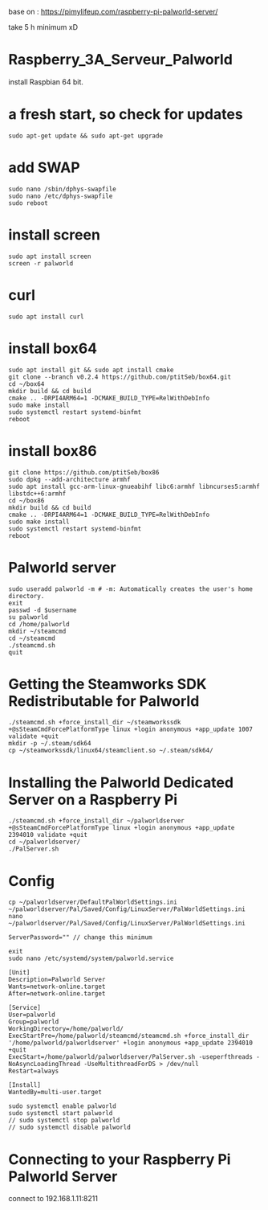 base on : https://pimylifeup.com/raspberry-pi-palworld-server/ 

take 5 h minimum xD

# Raspberry_3A_Serveur_Palworld

install Raspbian 64 bit.

# a fresh start, so check for updates
```
sudo apt-get update && sudo apt-get upgrade
```
# add SWAP
```
sudo nano /sbin/dphys-swapfile
sudo nano /etc/dphys-swapfile
sudo reboot
```
# install screen
```
sudo apt install screen
screen -r palworld
```
# curl
```
sudo apt install curl
```
# install box64
```
sudo apt install git && sudo apt install cmake
git clone --branch v0.2.4 https://github.com/ptitSeb/box64.git
cd ~/box64
mkdir build && cd build
cmake .. -DRPI4ARM64=1 -DCMAKE_BUILD_TYPE=RelWithDebInfo
sudo make install
sudo systemctl restart systemd-binfmt
reboot
```
# install box86
```
git clone https://github.com/ptitSeb/box86
sudo dpkg --add-architecture armhf
sudo apt install gcc-arm-linux-gnueabihf libc6:armhf libncurses5:armhf libstdc++6:armhf
cd ~/box86
mkdir build && cd build
cmake .. -DRPI4ARM64=1 -DCMAKE_BUILD_TYPE=RelWithDebInfo
sudo make install
sudo systemctl restart systemd-binfmt
reboot
```
# Palworld server
```
sudo useradd palworld -m # -m: Automatically creates the user's home directory.
exit
passwd -d $username
su palworld
cd /home/palworld
mkdir ~/steamcmd
cd ~/steamcmd
./steamcmd.sh
quit
```
# Getting the Steamworks SDK Redistributable for Palworld
```
./steamcmd.sh +force_install_dir ~/steamworkssdk +@sSteamCmdForcePlatformType linux +login anonymous +app_update 1007 validate +quit
mkdir -p ~/.steam/sdk64
cp ~/steamworkssdk/linux64/steamclient.so ~/.steam/sdk64/
```
# Installing the Palworld Dedicated Server on a Raspberry Pi
```
./steamcmd.sh +force_install_dir ~/palworldserver +@sSteamCmdForcePlatformType linux +login anonymous +app_update 2394010 validate +quit
cd ~/palworldserver/
./PalServer.sh
```
# Config
```
cp ~/palworldserver/DefaultPalWorldSettings.ini ~/palworldserver/Pal/Saved/Config/LinuxServer/PalWorldSettings.ini
nano ~/palworldserver/Pal/Saved/Config/LinuxServer/PalWorldSettings.ini
```
```
ServerPassword="" // change this minimum
```

```
exit
sudo nano /etc/systemd/system/palworld.service
```
```
[Unit]
Description=Palworld Server
Wants=network-online.target
After=network-online.target

[Service]
User=palworld
Group=palworld
WorkingDirectory=/home/palworld/
ExecStartPre=/home/palworld/steamcmd/steamcmd.sh +force_install_dir '/home/palworld/palworldserver' +login anonymous +app_update 2394010 +quit
ExecStart=/home/palworld/palworldserver/PalServer.sh -useperfthreads -NoAsyncLoadingThread -UseMultithreadForDS > /dev/null
Restart=always

[Install]
WantedBy=multi-user.target
```
```
sudo systemctl enable palworld
sudo systemctl start palworld
// sudo systemctl stop palworld
// sudo systemctl disable palworld
```
# Connecting to your Raspberry Pi Palworld Server
connect to 192.168.1.11:8211
